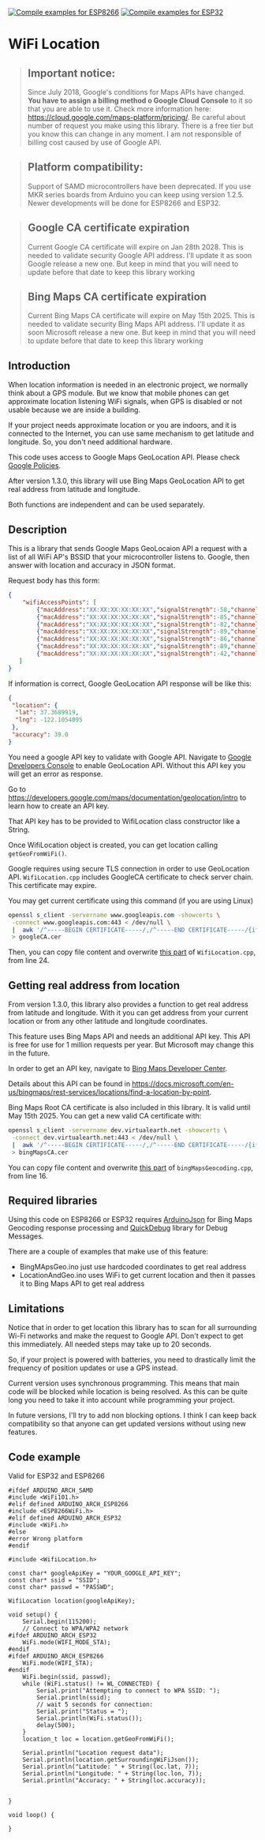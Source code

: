 [![Compile examples for ESP8266](https://github.com/gmag11/WifiLocation/actions/workflows/examples_ESP8266.yml/badge.svg)](https://github.com/gmag11/WifiLocation/actions/workflows/examples_ESP8266.yml)
[![Compile examples for ESP32](https://github.com/gmag11/WifiLocation/actions/workflows/examples_ESP32.yml/badge.svg)](https://github.com/gmag11/WifiLocation/actions/workflows/examples_ESP32.yml)

# WiFi Location

> ## Important notice:
> Since July 2018, Google's conditions for Maps APIs have changed. **You have to assign a billing method o Google Cloud Console** to it so that you are able to use it. Check more information here: https://cloud.google.com/maps-platform/pricing/. Be careful about number of request you make using this library. There is a free tier but you know this can change in any moment. I am not responsible of billing cost caused by use of Google API.

> ## Platform compatibility:
> Support of SAMD microcontrollers have been deprecated. If you use MKR series boards from Arduino you can keep using version 1.2.5.
> Newer developments will be done for ESP8266 and ESP32.

> ## Google CA certificate expiration
> Current Google CA certificate will expire on Jan 28th 2028. This is needed to validate security Google API address. I'll update it as soon Google release a new one. But keep in mind that you will need to update before that date to keep this library working

> ## Bing Maps CA certificate expiration
> Current Bing Maps CA certificate will expire on May 15th 2025. This is needed to validate security Bing Maps API address. I'll update it as soon Microsoft release a new one. But keep in mind that you will need to update before that date to keep this library working

## Introduction
When location information is needed in an electronic project, we normally think about a GPS module. But we know that mobile phones can get approximate location listening WiFi signals, when GPS is disabled or not usable because we are inside a building.

If your project needs approximate location or you are indoors, and it is connected to the Internet, you can use same mechanism to get latitude and longitude. So, you don't need additional hardware.

This code uses access to Google Maps GeoLocation API. Please check [Google Policies](https://developers.google.com/maps/documentation/geolocation/policies).

After version 1.3.0, this library will use Bing Maps GeoLocation API to get real address from latitude and longitude.

Both functions are independent and can be used separately.

## Description
This is a library that sends Google Maps GeoLocaion API a request with a list of all WiFi AP's BSSID that your microcontroller listens to. Google, then answer with location and accuracy in JSON format.

Request body has this form:

```json
{
	"wifiAccessPoints": [
		{"macAddress":"XX:XX:XX:XX:XX:XX","signalStrength":-58,"channel":11},
		{"macAddress":"XX:XX:XX:XX:XX:XX","signalStrength":-85,"channel":11},
		{"macAddress":"XX:XX:XX:XX:XX:XX","signalStrength":-82,"channel":1},
		{"macAddress":"XX:XX:XX:XX:XX:XX","signalStrength":-89,"channel":6},
		{"macAddress":"XX:XX:XX:XX:XX:XX","signalStrength":-86,"channel":13},
		{"macAddress":"XX:XX:XX:XX:XX:XX","signalStrength":-89,"channel":4},
		{"macAddress":"XX:XX:XX:XX:XX:XX","signalStrength":-42,"channel":5}
   ]
}
```
If information is correct, Google GeoLocation API response will be like this:

```json
{
 "location": {
  "lat": 37.3689919,
  "lng": -122.1054095
 },
 "accuracy": 39.0
}
```

You need a google API key to validate with Google API. Navigate to [Google Developers Console](https://console.developers.google.com/apis) to enable GeoLocation API. Without this API key you will get an error as response.

Go to https://developers.google.com/maps/documentation/geolocation/intro to learn how to create an API key.

That API key has to be provided to WifiLocation class constructor like a String.

Once WifiLocation object is created, you can get location calling `getGeoFromWiFi()`.

Google requires using secure TLS connection in order to use GeoLocation API. `WifiLocation.cpp` includes GoogleCA certificate to check server chain. This certificate may expire.

You may get current certificate using this command (if you are using Linux)

``` bash
openssl s_client -servername www.googleapis.com -showcerts \
 -connect www.googleapis.com:443 < /dev/null \
 |  awk '/^-----BEGIN CERTIFICATE-----/,/^-----END CERTIFICATE-----/{if(++m==1)n++;if(n==2)print;if(/^-----END CERTIFICATE-----/)m=0}' \
 > googleCA.cer
```

Then, you can copy file content and overwrite [this part](https://github.com/gmag11/WifiLocation/blob/dev/src/WifiLocation.cpp#L24-L44) of `WifiLocation.cpp`, from line 24.

## Getting real address from location

From version 1.3.0, this library also provides a function to get real address from latitude and longitude. With it you can get address from your current location or from any other latitude and longitude coordinates.

This feature uses Bing Maps API and needs an additional API key. This API is free for use for 1 million requests per year. But Microsoft may change this in the future.

In order to get an API key, navigate to [Bing Maps Developer Center](https://www.bingmapsportal.com).

Details about this API can be found in https://docs.microsoft.com/en-us/bingmaps/rest-services/locations/find-a-location-by-point.

Bing Maps Root CA certificate is also included in this library. It is valid until May 15th 2025. You can get a new valid CA certificate with:

``` bash
openssl s_client -servername dev.virtualearth.net -showcerts \
 -connect dev.virtualearth.net:443 < /dev/null \
 |  awk '/^-----BEGIN CERTIFICATE-----/,/^-----END CERTIFICATE-----/{if(++m==1)n++;if(n==2)print;if(/^-----END CERTIFICATE-----/)m=0}' \
 > bingMapsCA.cer
```

You can copy file content and overwrite [this part](https://github.com/gmag11/WifiLocation/blob/dev/src/bingMapsGeocoding.cpp#L16-L36) of `bingMapsGeocoding.cpp`, from line 16.

## Required libraries

Using this code on ESP8266 or ESP32 requires [ArduinoJson](https://github.com/bblanchon/ArduinoJson) for Bing Maps Geocoding response processing and [QuickDebug](https://github.com/gmag11/QuickDebug) library for Debug Messages.

There are a couple of examples that make use of this feature:
- BingMApsGeo.ino just use hardcoded coordinates to get real address
- LocationAndGeo.ino uses WiFi to get current location and then it passes it to Bing Maps API to get real address

## Limitations

Notice that in order to get location this library has to scan for all surrounding Wi-Fi networks and make the request to Google API. Don't expect to get this immediately. All needed steps may take up to 20 seconds.

So, if your project is powered with batteries, you need to drastically limit the frequency of position updates or use a GPS instead.

Current version uses synchronous programming. This means that main code will be blocked while location is being resolved. As this can be quite long you need to take it into account while programming your project.

In future versions, I'll try to add non blocking options. I think I can keep back compatibility so that anyone can get updated versions without using new features.

## Code example

Valid for ESP32 and ESP8266

```Arduino
#ifdef ARDUINO_ARCH_SAMD
#include <WiFi101.h>
#elif defined ARDUINO_ARCH_ESP8266
#include <ESP8266WiFi.h>
#elif defined ARDUINO_ARCH_ESP32
#include <WiFi.h>
#else
#error Wrong platform
#endif 

#include <WifiLocation.h>

const char* googleApiKey = "YOUR_GOOGLE_API_KEY";
const char* ssid = "SSID";
const char* passwd = "PASSWD";

WifiLocation location(googleApiKey);

void setup() {
    Serial.begin(115200);
    // Connect to WPA/WPA2 network
#ifdef ARDUINO_ARCH_ESP32
    WiFi.mode(WIFI_MODE_STA);
#endif
#ifdef ARDUINO_ARCH_ESP8266
    WiFi.mode(WIFI_STA);
#endif
    WiFi.begin(ssid, passwd);
    while (WiFi.status() != WL_CONNECTED) {
        Serial.print("Attempting to connect to WPA SSID: ");
        Serial.println(ssid);
        // wait 5 seconds for connection:
        Serial.print("Status = ");
        Serial.println(WiFi.status());
        delay(500);
    }
    location_t loc = location.getGeoFromWiFi();

    Serial.println("Location request data");
    Serial.println(location.getSurroundingWiFiJson());
    Serial.println("Latitude: " + String(loc.lat, 7));
    Serial.println("Longitude: " + String(loc.lon, 7));
    Serial.println("Accuracy: " + String(loc.accuracy));


}

void loop() {

}
```
